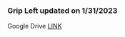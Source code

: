 ### Grip Left updated on 1/31/2023
Google Drive [LINK](https://drive.google.com/file/d/1w_bG76A-98TWWyTW5MOSaXZ5jWhj2Djg/view?usp=share_link)